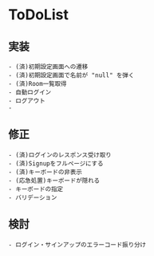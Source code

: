 #  ToDoList
## 実装
    - (済)初期設定画面への遷移
    - (済)初期設定画面で名前が "null" を弾く
    - (済)Room一覧取得
    - 自動ログイン
    - ログアウト
    - 
    
## 修正
    - (済)ログインのレスポンス受け取り
    - (済)Signupをフルページにする
    - (済)キーボードの非表示
    - (応急処置)キーボードが隠れる
    - キーボードの指定
    - バリデーション
    
## 検討
    - ログイン・サインアップのエラーコード振り分け
